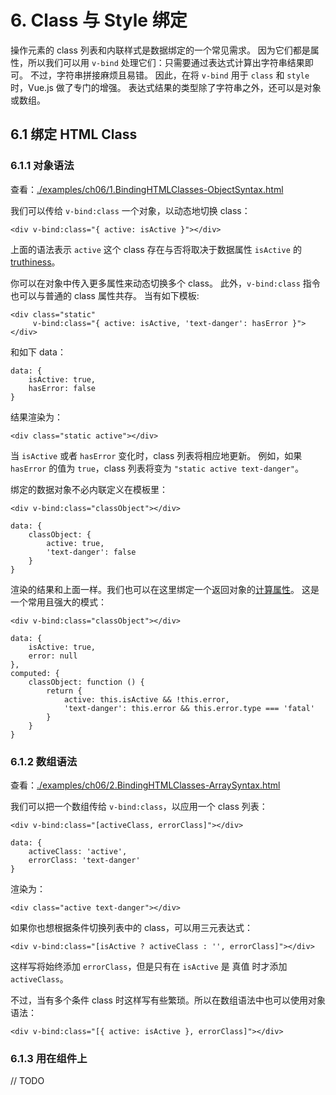 # 6. Class 与 Style 绑定

操作元素的 class 列表和内联样式是数据绑定的一个常见需求。
因为它们都是属性，所以我们可以用 `v-bind` 处理它们：只需要通过表达式计算出字符串结果即可。
不过，字符串拼接麻烦且易错。
因此，在将 `v-bind` 用于 `class` 和 `style` 时，Vue.js 做了专门的增强。
表达式结果的类型除了字符串之外，还可以是对象或数组。

## 6.1 绑定 HTML Class

### 6.1.1 对象语法

查看：[./examples/ch06/1.BindingHTMLClasses-ObjectSyntax.html](./examples/ch06/1.BindingHTMLClasses-ObjectSyntax.html)

我们可以传给 `v-bind:class` 一个对象，以动态地切换 class：

    <div v-bind:class="{ active: isActive }"></div>

上面的语法表示 `active` 这个 class 存在与否将取决于数据属性 `isActive` 的 [truthiness](https://developer.mozilla.org/zh-CN/docs/Glossary/Truthy)。

你可以在对象中传入更多属性来动态切换多个 class。
此外，`v-bind:class` 指令也可以与普通的 class 属性共存。
当有如下模板:

    <div class="static"
         v-bind:class="{ active: isActive, 'text-danger': hasError }">
    </div>

和如下 data：

    data: {
        isActive: true,
        hasError: false
    }

结果渲染为：

    <div class="static active"></div>

当 `isActive` 或者 `hasError` 变化时，class 列表将相应地更新。
例如，如果 `hasError` 的值为 `true`，class 列表将变为 `"static active text-danger"`。

绑定的数据对象不必内联定义在模板里：

    <div v-bind:class="classObject"></div>

    data: {
        classObject: {
            active: true,
            'text-danger': false
        }
    }


渲染的结果和上面一样。我们也可以在这里绑定一个返回对象的[计算属性](https://cn.vuejs.org/v2/guide/computed.html)。
这是一个常用且强大的模式：

    <div v-bind:class="classObject"></div>

    data: {
        isActive: true,
        error: null
    },
    computed: {
        classObject: function () {
            return {
                active: this.isActive && !this.error,
                'text-danger': this.error && this.error.type === 'fatal'
            }
        }
    }

### 6.1.2 数组语法

查看：[./examples/ch06/2.BindingHTMLClasses-ArraySyntax.html](./examples/ch06/2.BindingHTMLClasses-ArraySyntax.html)

我们可以把一个数组传给 `v-bind:class`，以应用一个 class 列表：

    <div v-bind:class="[activeClass, errorClass]"></div>

    data: {
        activeClass: 'active',
        errorClass: 'text-danger'
    }

渲染为：

    <div class="active text-danger"></div>

如果你也想根据条件切换列表中的 class，可以用三元表达式：

    <div v-bind:class="[isActive ? activeClass : '', errorClass]"></div>

这样写将始终添加 `errorClass`，但是只有在 `isActive` 是 真值 时才添加 `activeClass`。

不过，当有多个条件 class 时这样写有些繁琐。所以在数组语法中也可以使用对象语法：

    <div v-bind:class="[{ active: isActive }, errorClass]"></div>

### 6.1.3 用在组件上

// TODO
